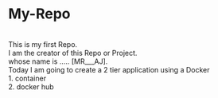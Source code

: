 # My-Repo

<br>
This is my first Repo.
<br>
I am the creator of this Repo or Project.
<br>
whose name is ..... [MR___AJ].
<br>
Today I am going to create a 2 tier application using a Docker 
<br>
1. container
<br>
2. docker hub
